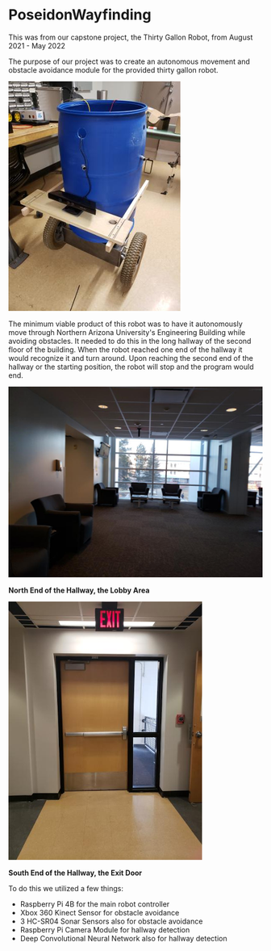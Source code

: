 # PoseidonWayfinding

This was from our capstone project, the Thirty Gallon Robot, from August 2021 - May 2022

The purpose of our project was to create an autonomous movement and obstacle avoidance module for the provided thirty gallon robot.

![alt text](robot.jpg)


The minimum viable product of this robot was to have it autonomously move through Northern Arizona University's Engineering Building while avoiding obstacles. It needed to do this in the long hallway of the second floor of the building. When the robot reached one end of the hallway it would recognize it and turn around. Upon reaching the second end of the hallway or the starting position, the robot will stop and the program would end.



![alt text](lobby.png)

**North End of the Hallway, the Lobby Area**





![alt text](door.png)

**South End of the Hallway, the Exit Door**




To do this we utilized a few things:
- Raspberry Pi 4B for the main robot controller
- Xbox 360 Kinect Sensor for obstacle avoidance
- 3 HC-SR04 Sonar Sensors also for obstacle avoidance
- Raspberry Pi Camera Module for hallway detection
- Deep Convolutional Neural Network also for hallway detection
